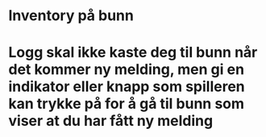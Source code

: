 # Inventory på bunn

# Logg skal ikke kaste deg til bunn når det kommer ny melding, men gi en indikator eller knapp som spilleren kan trykke på for å gå til bunn som viser at du har fått ny melding
